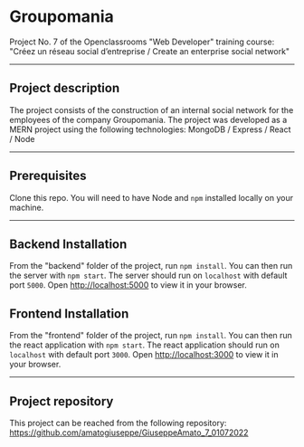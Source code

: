 # Groupomania
Project No. 7 of the Openclassrooms "Web Developer" training course:
"Créez un réseau social d’entreprise / Create an enterprise social network"

***
## Project description
The project consists of the construction of an internal social network for the employees of the company Groupomania.
The project was developed as a MERN project using the following technologies: MongoDB / Express / React / Node

***
## Prerequisites
Clone this repo. You will need to have Node and `npm` installed locally on your machine.

***
## Backend Installation
From the "backend" folder of the project, run `npm install`.
You can then run the server with `npm start`.
The server should run on `localhost` with default port `5000`.
Open [http://localhost:5000](http://localhost:5000) to view it in your browser.

## Frontend Installation
From the "frontend" folder of the project, run `npm install`.
You can then run the react application with `npm start`.
The react application should run on `localhost` with default port `3000`.
Open [http://localhost:3000](http://localhost:3000) to view it in your browser.

***
## Project repository
This project can be reached from the following repository:
https://github.com/amatogiuseppe/GiuseppeAmato_7_01072022